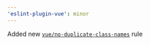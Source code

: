 ```yaml
---
'eslint-plugin-vue': minor
---
```


Added new [`vue/no-duplicate-class-names`](https://eslint.vuejs.org/rules/no-duplicate-class-names.html) rule
